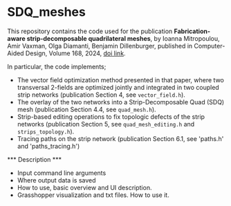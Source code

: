 # SDQ_meshes

This repository contains the code used for the publication **Fabrication-aware strip-decomposable quadrilateral meshes**, by Ioanna Mitropoulou, Amir Vaxman, Olga Diamanti, Benjamin Dillenburger, published in Computer-Aided Design, Volume 168, 2024, [doi link](https://doi.org/10.1016/j.cad.2023.103666).


In particular, the code implements;
* The vector field optimization method presented in that paper, where two transversal 2-fields are optimized jointly and integrated in two coupled strip networks (publication Section 4, see `vector_field.h`).
* The overlay of the two networks into a Strip-Decomposable Quad (SDQ) mesh (publication Section 4.4, see `quad_mesh.h`).
* Strip-based editing operations to fix topologic defects of the strip networks (publication Section 5, see `quad_mesh_editing.h` and `strips_topology.h`).
* Tracing paths on the strip network (publication Section 6.1, see 'paths.h' and 'paths_tracing.h')


*** Description ***
- Input command line arguments
- Where output data is saved
- How to use, basic overview and UI description.
- Grasshopper visualization and txt files. How to use it.
